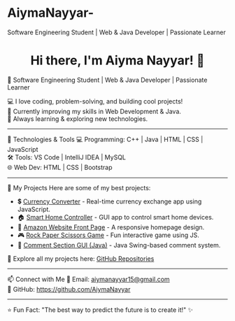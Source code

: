# AiymaNayyar-
Software Engineering Student | Web &amp; Java Developer | Passionate Learner
 <h1 align="center">Hi there, I'm Aiyma Nayyar! 👋</h1>

🌟 Software Engineering Student | Web & Java Developer | Passionate Learner  

💻 I love coding, problem-solving, and building cool projects!  
📌 Currently improving my skills in Web Development & Java.  
🚀 Always learning & exploring new technologies.  

---

🔧 Technologies & Tools
💻 Programming: C++ | Java | HTML | CSS | JavaScript  
🛠 Tools: VS Code | IntelliJ IDEA | MySQL  
🌐 Web Dev: HTML | CSS | Bootstrap  

---

📌 My Projects
Here are some of my best projects:  

- 💲 [Currency Converter](https://github.com/AiymaNayyar/-Currency-Converter-) - Real-time currency exchange app using JavaScript.  
- 🏠 [Smart Home Controller](https://github.com/AiymaNayyar/Smart-Home-Device-Controller-) - GUI app to control smart home devices.  
- 📜 [Amazon Website Front Page](https://github.com/AiymaNayyar/-Amazon-Website-FrontPage-) - A responsive homepage design.  
- 🎮 [Rock Paper Scissors Game](https://github.com/AiymaNayyar/-Rock-Paper-Scissors-Game) - Fun interactive game using JS.  
- 💬 [Comment Section GUI (Java)](https://github.com/AiymaNayyar/-Comment-Section-GUI-Interface-Java-) - Java Swing-based comment system.  

🔗 Explore all my projects here: [GitHub Repositories](https://github.com/AiymaNayyar?tab=repositories)  

---

📫 Connect with Me
📧 Email: aiymanayyar15@gmail.com  
🔗 GitHub: https://github.com/AiymaNayyar

---

⭐ Fun Fact: "The best way to predict the future is to create it!" ✨  
```
